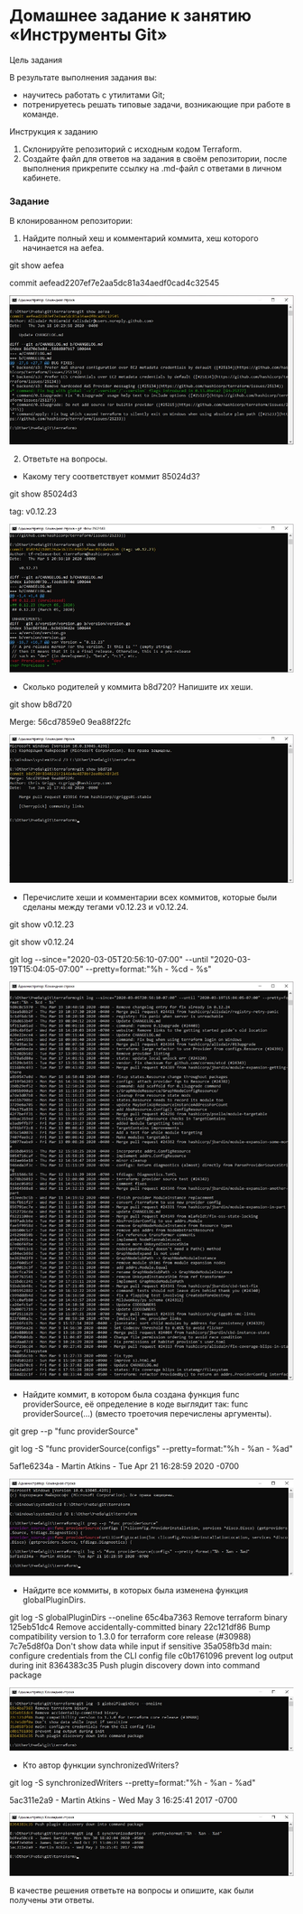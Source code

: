 # Домашнее задание к занятию «Инструменты Git»

Цель задания

В результате выполнения задания вы:

* научитесь работать с утилитами Git;
* потренируетесь решать типовые задачи, возникающие при работе в команде.

Инструкция к заданию
1. Склонируйте репозиторий с исходным кодом Terraform.
2. Создайте файл для ответов на задания в своём репозитории, после выполнения прикрепите ссылку на .md-файл с ответами в личном кабинете.

### Задание

В клонированном репозитории:

1. Найдите полный хеш и комментарий коммита, хеш которого начинается на aefea.

git show aefea

commit aefead2207ef7e2aa5dc81a34aedf0cad4c32545

![alt text](https://github.com/MaratKN/git-04-tools/blob/main/1.jpg)

2. Ответьте на вопросы.

* Какому тегу соответствует коммит 85024d3?

git show 85024d3

tag: v0.12.23

![alt text](https://github.com/MaratKN/git-04-tools/blob/main/2.jpg)

* Сколько родителей у коммита b8d720? Напишите их хеши.

git show b8d720

Merge: 56cd7859e0 9ea88f22fc

![alt text](https://github.com/MaratKN/git-04-tools/blob/main/3.jpg)

* Перечислите хеши и комментарии всех коммитов, которые были сделаны между тегами v0.12.23 и v0.12.24.

git show v0.12.23

git show v0.12.24

git log --since="2020-03-05T20:56:10-07:00" --until "2020-03-19T15:04:05-07:00" --pretty=format:"%h - %cd - %s"

![alt text](https://github.com/MaratKN/git-04-tools/blob/main/4.jpg)

* Найдите коммит, в котором была создана функция func providerSource, её определение в коде выглядит так: func providerSource(...) (вместо троеточия перечислены аргументы).

git grep --p "func providerSource"

git log -S "func providerSource(configs" --pretty=format:"%h - %an - %ad"

5af1e6234a - Martin Atkins - Tue Apr 21 16:28:59 2020 -0700

![alt text](https://github.com/MaratKN/git-04-tools/blob/main/5.jpg)

* Найдите все коммиты, в которых была изменена функция globalPluginDirs.

git log -S globalPluginDirs --oneline
65c4ba7363 Remove terraform binary
125eb51dc4 Remove accidentally-committed binary
22c121df86 Bump compatibility version to 1.3.0 for terraform core release (#30988)
7c7e5d8f0a Don't show data while input if sensitive
35a058fb3d main: configure credentials from the CLI config file
c0b1761096 prevent log output during init
8364383c35 Push plugin discovery down into command package

![alt text](https://github.com/MaratKN/git-04-tools/blob/main/6.jpg)

* Кто автор функции synchronizedWriters?

git log -S synchronizedWriters --pretty=format:"%h - %an - %ad"

5ac311e2a9 - Martin Atkins - Wed May 3 16:25:41 2017 -0700

![alt text](https://github.com/MaratKN/git-04-tools/blob/main/7.jpg)

В качестве решения ответьте на вопросы и опишите, как были получены эти ответы.